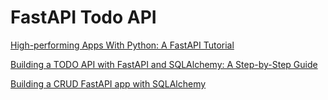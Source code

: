 # FastAPI Todo API

[High-performing Apps With Python: A FastAPI Tutorial](https://www.toptal.com/python/build-high-performing-apps-with-the-python-fastapi-framework)

[Building a TODO API with FastAPI and SQLAlchemy: A Step-by-Step Guide](https://ktechhub.medium.com/building-a-todo-api-with-fastapi-and-sqlalchemy-a-step-by-step-guide-dbf5fe2fc7cd)

[Building a CRUD FastAPI app with SQLAlchemy](https://mattermost.com/blog/building-a-crud-fastapi-app-with-sqlalchemy/)